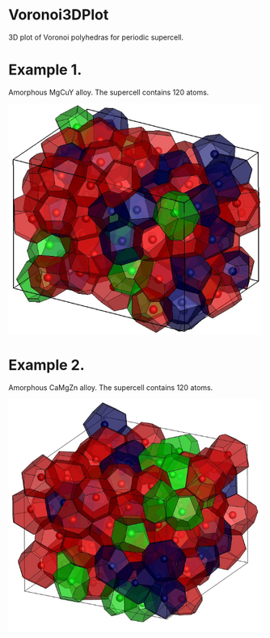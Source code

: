 # Voronoi3DPlot

3D plot of Voronoi polyhedras for periodic supercell.

# Example 1. 

Amorphous MgCuY alloy. The supercell contains 120 atoms. 

![GitHub Logo](https://github.com/Dmitry-Skachkov/Voronoi3DPlot/blob/main/Example.jpg)


# Example 2. 

Amorphous CaMgZn alloy. The supercell contains 120 atoms. 

![GitHub Logo](https://github.com/Dmitry-Skachkov/Voronoi3DPlot/blob/main/Example2.jpg)
